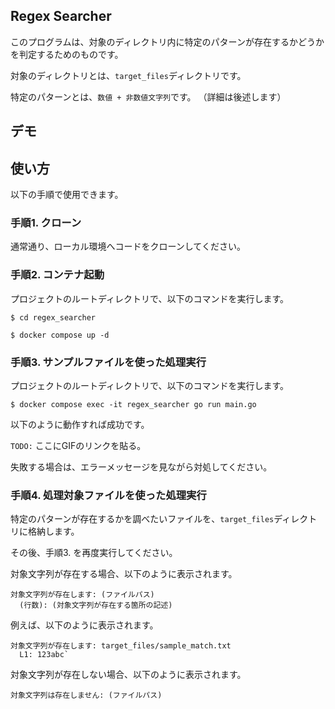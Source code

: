 ## Regex Searcher

このプログラムは、対象のディレクトリ内に特定のパターンが存在するかどうかを判定するためのものです。

対象のディレクトリとは、`target_files`ディレクトリです。

特定のパターンとは、`数値 + 非数値文字列`です。
（詳細は後述します）

## デモ

## 使い方

以下の手順で使用できます。

### 手順1. クローン

通常通り、ローカル環境へコードをクローンしてください。

### 手順2. コンテナ起動

プロジェクトのルートディレクトリで、以下のコマンドを実行します。

```sh:コマンドラインツール
$ cd regex_searcher

$ docker compose up -d
```

### 手順3. サンプルファイルを使った処理実行

プロジェクトのルートディレクトリで、以下のコマンドを実行します。

```sh:regex_searcher
$ docker compose exec -it regex_searcher go run main.go
```

以下のように動作すれば成功です。

`TODO:` ここにGIFのリンクを貼る。

失敗する場合は、エラーメッセージを見ながら対処してください。

### 手順4. 処理対象ファイルを使った処理実行

特定のパターンが存在するかを調べたいファイルを、`target_files`ディレクトリに格納します。

その後、手順3. を再度実行してください。

対象文字列が存在する場合、以下のように表示されます。

```
対象文字列が存在します: (ファイルパス)
  (行数): (対象文字列が存在する箇所の記述)
```

例えば、以下のように表示されます。
```
対象文字列が存在します: target_files/sample_match.txt
  L1: 123abc`
```

対象文字列が存在しない場合、以下のように表示されます。

`対象文字列は存在しません: (ファイルパス)`
